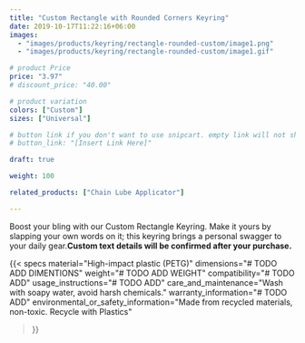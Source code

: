 ```yaml
---
title: "Custom Rectangle with Rounded Corners Keyring"
date: 2019-10-17T11:22:16+06:00
images:
  - "images/products/keyring/rectangle-rounded-custom/image1.png"
  - "images/products/keyring/rectangle-rounded-custom/image1.gif"

# product Price
price: "3.97"
# discount_price: "40.00"

# product variation
colors: ["Custom"]
sizes: ["Universal"]

# button link if you don't want to use snipcart. empty link will not show button
# button_link: "[Insert Link Here]"

draft: true

weight: 100

related_products: ["Chain Lube Applicator"]

---
```


Boost your bling with our Custom Rectangle Keyring. Make it yours by slapping your own words on it; this keyring brings a personal swagger to your daily gear.**Custom text details will be confirmed after your purchase.**

{{< specs
    material="High-impact plastic (PETG)"
    dimensions="# TODO ADD DIMENTIONS"
    weight="# TODO ADD WEIGHT"
    compatibility="# TODO ADD"
    usage_instructions="# TODO ADD"
    care_and_maintenance="Wash with soapy water, avoid harsh chemicals."
    warranty_information="# TODO ADD"
    environmental_or_safety_information="Made from recycled materials, non-toxic. Recycle with Plastics"
>}}
